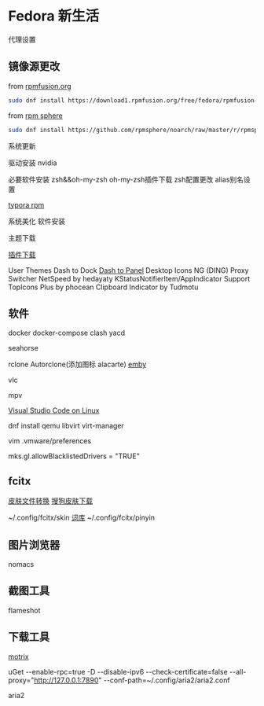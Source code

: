 # Fedora 新生活

代理设置

## 镜像源更改

from [rpmfusion.org](https://rpmfusion.org/Configuration)

```bash
sudo dnf install https://download1.rpmfusion.org/free/fedora/rpmfusion-free-release-$(rpm -E %fedora).noarch.rpm https://download1.rpmfusion.org/nonfree/fedora/rpmfusion-nonfree-release-$(rpm -E %fedora).noarch.rpm
```

from [rpm sphere](https://rpmsphere.github.io/)
```bash
sudo dnf install https://github.com/rpmsphere/noarch/raw/master/r/rpmsphere-release-32-1.noarch.rpm
```

系统更新

驱动安装
nvidia

必要软件安装
zsh&&oh-my-zsh
oh-my-zsh插件下载
zsh配置更改
alias别名设置

[typora rpm](https://github.com/RPM-Outpost/typora)

系统美化
软件安装

主题下载

[插件下载](https://extensions.gnome.org/)

User Themes
Dash to Dock
[Dash to Panel](https://github.com/home-sweet-gnome/dash-to-panel)
Desktop Icons NG (DING)
Proxy Switcher
NetSpeed by hedayaty
KStatusNotifierItem/AppIndicator Support
TopIcons Plus by phocean
Clipboard Indicator by Tudmotu

## 软件

docker
docker-compose
clash
yacd

seahorse

rclone
Autorclone(添加图标 alacarte)
[emby](https://github.com/MediaBrowser/Emby.Releases/releases)

vlc

mpv

[Visual Studio Code on Linux](https://code.visualstudio.com/docs/setup/linux)

dnf install qemu libvirt virt-manager

vim .vmware/preferences

mks.gl.allowBlacklistedDrivers = "TRUE"

## fcitx

[皮肤文件转换](https://github.com/VOID001/ssf2fcitx) [搜狗皮肤下载](https://pinyin.sogou.com/skins/)

~/.config/fcitx/skin
[词库](https://www.cnblogs.com/luoshuitianyi/p/11669619.html)
~/.config/fcitx/pinyin

## 图片浏览器

nomacs

## 截图工具

flameshot

## 下载工具

[motrix](https://github.com/agalwood/Motrix/releases)

uGet
--enable-rpc=true -D --disable-ipv6 --check-certificate=false --all-proxy="http://127.0.0.1:7890" --conf-path=~/.config/aria2/aria2.conf

aria2
